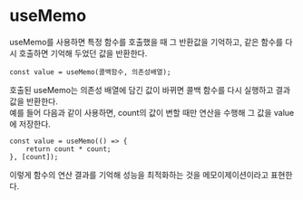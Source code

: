 # useMemo

useMemo를 사용하면 특정 함수를 호출했을 때 그 반환값을 기억하고, 같은 함수를 다시 호출하면 기억해 두었던 값을 반환한다.

```
const value = useMemo(콜백함수, 의존성배열);
```

호출된 useMemo는 의존성 배열에 담긴 값이 바뀌면 콜백 함수를 다시 실행하고 결과값을 반환한다.<br>
예를 들어 다음과 같이 사용하면, count의 값이 변할 때만 연산을 수행해 그 값을 value에 저장한다.

```
const value = useMemo(() => {
    return count * count;
}, [count]);
```

이렇게 함수의 연산 결과를 기억해 성능을 최적화하는 것을 메모이제이션이라고 표현한다.
